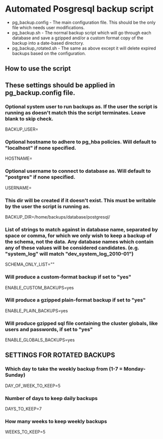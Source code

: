 # Automated Posgresql backup script

* pg_backup.config - The main configuration file. This should be the only file which needs user modifications.
* pg_backup.sh - The normal backup script which will go through each database and save a gzipped and/or a custom format copy of the backup into a date-based directory.
* pg_backup_rotated.sh - The same as above except it will delete expired backups based on the configuration.

## How to use the script

## These settings should be applied in pg_backup.config file.

### Optional system user to run backups as.  If the user the script is running as doesn't match this the script terminates.  Leave blank to skip check.
BACKUP_USER=
 
### Optional hostname to adhere to pg_hba policies.  Will default to "localhost" if none specified.
HOSTNAME=
 
### Optional username to connect to database as.  Will default to "postgres" if none specified.
USERNAME=
 
### This dir will be created if it doesn't exist.  This must be writable by the user the script is running as.
BACKUP_DIR=/home/backups/database/postgresql/
 
### List of strings to match against in database name, separated by space or comma, for which we only wish to keep a backup of the schema, not the data. Any database names which contain any of these values will be considered candidates. (e.g. "system_log" will match "dev_system_log_2010-01")
SCHEMA_ONLY_LIST=""
 
### Will produce a custom-format backup if set to "yes"
ENABLE_CUSTOM_BACKUPS=yes
 
### Will produce a gzipped plain-format backup if set to "yes"
ENABLE_PLAIN_BACKUPS=yes
 
### Will produce gzipped sql file containing the cluster globals, like users and passwords, if set to "yes"
ENABLE_GLOBALS_BACKUPS=yes
 
 
## SETTINGS FOR ROTATED BACKUPS ####
 
### Which day to take the weekly backup from (1-7 = Monday-Sunday)
DAY_OF_WEEK_TO_KEEP=5
 
### Number of days to keep daily backups
DAYS_TO_KEEP=7
 
### How many weeks to keep weekly backups
WEEKS_TO_KEEP=5
